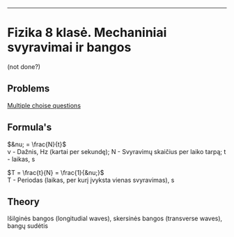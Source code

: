 ---

# Fizika 8 klasė. Mechaniniai svyravimai ir bangos
(not done?)  
  
## Problems
[Multiple choise questions](https://www.scribd.com/document/505934804/Mechaniniai-svyravimai-ir-bangos#)

## Formula's
$&nu; = \frac{N}{t}$  
&nu; - Dažnis, Hz (kartai per sekundę); N - Svyravimų skaičius per laiko tarpą; t - laikas, s  
  
$T = \frac{t}{N} = \frac{1}{&nu;}$  
T - Periodas (laikas, per kurį įvyksta vienas svyravimas), s

## Theory
Išilginės bangos (longitudial waves), skersinės bangos (transverse waves), bangų sudėtis
